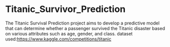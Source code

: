 # Titanic_Survivor_Prediction
The Titanic Survival Prediction project aims to develop a predictive model that can determine whether a passenger survived the Titanic disaster based on various attributes such as age, gender, and class.
dataset used:https://www.kaggle.com/competitions/titanic
